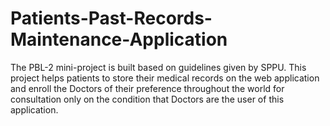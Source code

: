 # Patients-Past-Records-Maintenance-Application
The PBL-2 mini-project is built based on guidelines given by SPPU. This project helps patients to store their medical records on the web application and enroll the Doctors of their preference throughout the world for consultation only on the condition that  Doctors are the user of this application.  
